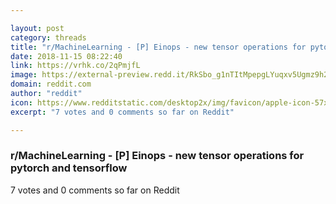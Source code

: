```yaml
---

layout: post
category: threads
title: "r/MachineLearning - [P] Einops - new tensor operations for pytorch and tensorflow"
date: 2018-11-15 08:22:40
link: https://vrhk.co/2qPmjfL
image: https://external-preview.redd.it/RkSbo_g1nTItMpepgLYuqxv5Ugmz9h2Xgb3-ZRRAbps.jpg?auto=webp&s=0db98221dd381eaa769cf30f952dcb16fae58ab2
domain: reddit.com
author: "reddit"
icon: https://www.redditstatic.com/desktop2x/img/favicon/apple-icon-57x57.png
excerpt: "7 votes and 0 comments so far on Reddit"

---
```


### r/MachineLearning - [P] Einops - new tensor operations for pytorch and tensorflow

7 votes and 0 comments so far on Reddit
